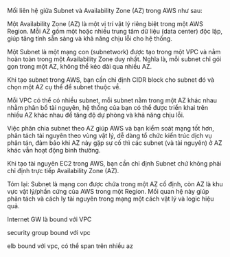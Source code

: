 Mối liên hệ giữa Subnet và Availability Zone (AZ) trong AWS như sau:

Một Availability Zone (AZ) là một vị trí vật lý riêng biệt trong một AWS Region. Mỗi AZ gồm một hoặc nhiều trung tâm dữ liệu (data center) độc lập, giúp tăng tính sẵn sàng và khả năng chịu lỗi cho hệ thống.

Một Subnet là một mạng con (subnetwork) được tạo trong một VPC và nằm hoàn toàn trong một Availability Zone duy nhất. Nghĩa là, mỗi subnet chỉ gói gọn trong một AZ, không thể kéo dài qua nhiều AZ.

Khi tạo subnet trong AWS, bạn cần chỉ định CIDR block cho subnet đó và chọn một AZ cụ thể để subnet thuộc về.

Mỗi VPC có thể có nhiều subnet, mỗi subnet nằm trong một AZ khác nhau nhằm phân bố tài nguyên, hệ thống của bạn có thể được triển khai trên nhiều AZ khác nhau để tăng độ dự phòng và khả năng chịu lỗi.

Việc phân chia subnet theo AZ giúp AWS và bạn kiểm soát mạng tốt hơn, phân tách tài nguyên theo vùng vật lý, dễ dàng tổ chức kiến trúc dịch vụ phân tán, đảm bảo khi AZ này gặp sự cố thì các subnet (và tài nguyên) ở AZ khác vẫn hoạt động bình thường.

Khi tạo tài nguyên EC2 trong AWS, bạn cần chỉ định Subnet chứ không phải chỉ định trực tiếp Availability Zone (AZ).

Tóm lại:
Subnet là mạng con được chứa trong một AZ cố định, còn AZ là khu vực vật lý/phần cứng của AWS trong một Region. Mối quan hệ này giúp phân tách và cách ly tài nguyên trong mạng một cách vật lý và logic hiệu quả.



Internet GW là bound với VPC

security group bound với vpc

elb bound với vpc, có thể span trên nhiều az
